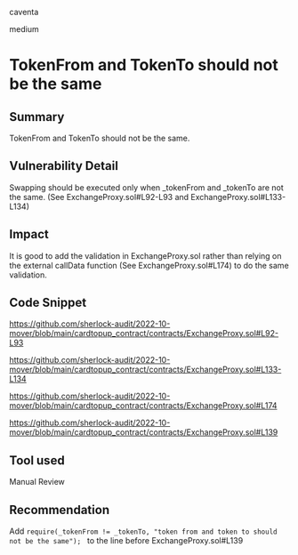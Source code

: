 caventa

medium

# TokenFrom and TokenTo should not be the same

## Summary
TokenFrom and TokenTo should not be the same.

## Vulnerability Detail
Swapping should be executed only when _tokenFrom and _tokenTo are not the same.
(See ExchangeProxy.sol#L92-L93 and ExchangeProxy.sol#L133-L134)

## Impact
It is good to add the validation in ExchangeProxy.sol rather than relying on the external callData function (See ExchangeProxy.sol#L174) to do the same validation.

## Code Snippet
https://github.com/sherlock-audit/2022-10-mover/blob/main/cardtopup_contract/contracts/ExchangeProxy.sol#L92-L93

https://github.com/sherlock-audit/2022-10-mover/blob/main/cardtopup_contract/contracts/ExchangeProxy.sol#L133-L134

https://github.com/sherlock-audit/2022-10-mover/blob/main/cardtopup_contract/contracts/ExchangeProxy.sol#L174

https://github.com/sherlock-audit/2022-10-mover/blob/main/cardtopup_contract/contracts/ExchangeProxy.sol#L139

## Tool used
Manual Review

## Recommendation
Add `require(_tokenFrom != _tokenTo, "token from and token to should not be the same"); ` to the line before ExchangeProxy.sol#L139
